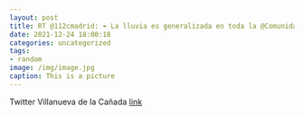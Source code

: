 ```yaml
---
layout: post
title: RT @112cmadrid: ☔️ La lluvia es generalizada en toda la @ComunidadMadrid. 🔴 No son lluvias fuertes pero sí constantes. 🟠 Y n...
date: 2021-12-24 18:00:18
categories: uncategorized
tags:
- random
image: /img/image.jpg
caption: This is a picture
---
```

Twitter Villanueva de la Cañada [link](https://twitter.com/AytoVDLCanada/status/1474053212818792455)
